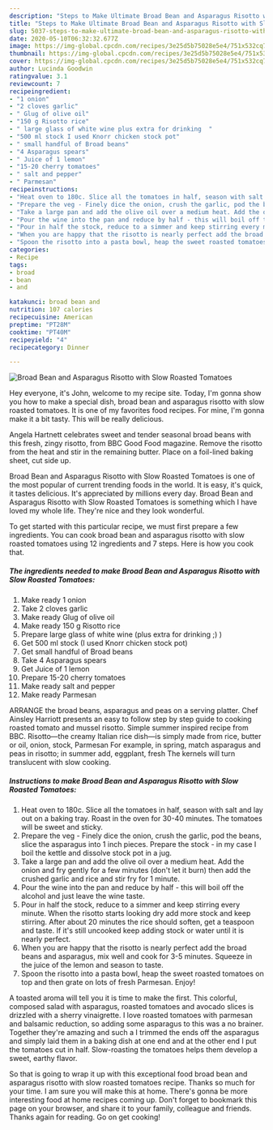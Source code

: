 ```yaml
---
description: "Steps to Make Ultimate Broad Bean and Asparagus Risotto with Slow Roasted Tomatoes"
title: "Steps to Make Ultimate Broad Bean and Asparagus Risotto with Slow Roasted Tomatoes"
slug: 5037-steps-to-make-ultimate-broad-bean-and-asparagus-risotto-with-slow-roasted-tomatoes
date: 2020-05-10T06:32:32.677Z
image: https://img-global.cpcdn.com/recipes/3e25d5b75028e5e4/751x532cq70/broad-bean-and-asparagus-risotto-with-slow-roasted-tomatoes-recipe-main-photo.jpg
thumbnail: https://img-global.cpcdn.com/recipes/3e25d5b75028e5e4/751x532cq70/broad-bean-and-asparagus-risotto-with-slow-roasted-tomatoes-recipe-main-photo.jpg
cover: https://img-global.cpcdn.com/recipes/3e25d5b75028e5e4/751x532cq70/broad-bean-and-asparagus-risotto-with-slow-roasted-tomatoes-recipe-main-photo.jpg
author: Lucinda Goodwin
ratingvalue: 3.1
reviewcount: 7
recipeingredient:
- "1 onion"
- "2 cloves garlic"
- " Glug of olive oil"
- "150 g Risotto rice"
- " large glass of white wine plus extra for drinking  "
- "500 ml stock I used Knorr chicken stock pot"
- " small handful of Broad beans"
- "4 Asparagus spears"
- " Juice of 1 lemon"
- "15-20 cherry tomatoes"
- " salt and pepper"
- " Parmesan"
recipeinstructions:
- "Heat oven to 180c. Slice all the tomatoes in half, season with salt and lay out on a baking tray. Roast in the oven for 30-40 minutes. The tomatoes will be sweet and sticky."
- "Prepare the veg - Finely dice the onion, crush the garlic, pod the beans, slice the asparagus into 1 inch pieces. Prepare the stock - in my case I boil the kettle and dissolve stock pot in a jug."
- "Take a large pan and add the olive oil over a medium heat. Add the onion and fry gently for a few minutes (don&#39;t let it burn) then add the crushed garlic and rice and stir fry for 1 minute."
- "Pour the wine into the pan and reduce by half - this will boil off the alcohol and just leave the wine taste."
- "Pour in half the stock, reduce to a simmer and keep stirring every minute. When the risotto starts looking dry add more stock and keep stirring. After about 20 minutes the rice should soften, get a teaspoon and taste. If it&#39;s still uncooked keep adding stock or water until it is nearly perfect."
- "When you are happy that the risotto is nearly perfect add the broad beans and asparagus, mix well and cook for 3-5 minutes. Squeeze in the juice of the lemon and season to taste."
- "Spoon the risotto into a pasta bowl, heap the sweet roasted tomatoes on top and then grate on lots of fresh Parmesan. Enjoy!"
categories:
- Recipe
tags:
- broad
- bean
- and

katakunci: broad bean and 
nutrition: 107 calories
recipecuisine: American
preptime: "PT28M"
cooktime: "PT40M"
recipeyield: "4"
recipecategory: Dinner

---
```



![Broad Bean and Asparagus Risotto with Slow Roasted Tomatoes](https://img-global.cpcdn.com/recipes/3e25d5b75028e5e4/751x532cq70/broad-bean-and-asparagus-risotto-with-slow-roasted-tomatoes-recipe-main-photo.jpg)

Hey everyone, it's John, welcome to my recipe site. Today, I'm gonna show you how to make a special dish, broad bean and asparagus risotto with slow roasted tomatoes. It is one of my favorites food recipes. For mine, I'm gonna make it a bit tasty. This will be really delicious.

Angela Hartnett celebrates sweet and tender seasonal broad beans with this fresh, zingy risotto, from BBC Good Food magazine. Remove the risotto from the heat and stir in the remaining butter. Place on a foil-lined baking sheet, cut side up.

Broad Bean and Asparagus Risotto with Slow Roasted Tomatoes is one of the most popular of current trending foods in the world. It is easy, it's quick, it tastes delicious. It's appreciated by millions every day. Broad Bean and Asparagus Risotto with Slow Roasted Tomatoes is something which I have loved my whole life. They're nice and they look wonderful.


To get started with this particular recipe, we must first prepare a few ingredients. You can cook broad bean and asparagus risotto with slow roasted tomatoes using 12 ingredients and 7 steps. Here is how you cook that.

<!--inarticleads1-->

##### The ingredients needed to make Broad Bean and Asparagus Risotto with Slow Roasted Tomatoes:

1. Make ready 1 onion
1. Take 2 cloves garlic
1. Make ready  Glug of olive oil
1. Make ready 150 g Risotto rice
1. Prepare  large glass of white wine (plus extra for drinking ;) )
1. Get 500 ml stock (I used Knorr chicken stock pot)
1. Get  small handful of Broad beans
1. Take 4 Asparagus spears
1. Get  Juice of 1 lemon
1. Prepare 15-20 cherry tomatoes
1. Make ready  salt and pepper
1. Make ready  Parmesan


ARRANGE the broad beans, asparagus and peas on a serving platter. Chef Ainsley Harriott presents an easy to follow step by step guide to cooking roasted tomato and mussel risotto. Simple summer inspired recipe from BBC. Risotto—the creamy Italian rice dish—is simply made from rice, butter or oil, onion, stock, Parmesan For example, in spring, match asparagus and peas in risotto; in summer add, eggplant, fresh The kernels will turn translucent with slow cooking. 

<!--inarticleads2-->

##### Instructions to make Broad Bean and Asparagus Risotto with Slow Roasted Tomatoes:

1. Heat oven to 180c. Slice all the tomatoes in half, season with salt and lay out on a baking tray. Roast in the oven for 30-40 minutes. The tomatoes will be sweet and sticky.
1. Prepare the veg - Finely dice the onion, crush the garlic, pod the beans, slice the asparagus into 1 inch pieces. Prepare the stock - in my case I boil the kettle and dissolve stock pot in a jug.
1. Take a large pan and add the olive oil over a medium heat. Add the onion and fry gently for a few minutes (don&#39;t let it burn) then add the crushed garlic and rice and stir fry for 1 minute.
1. Pour the wine into the pan and reduce by half - this will boil off the alcohol and just leave the wine taste.
1. Pour in half the stock, reduce to a simmer and keep stirring every minute. When the risotto starts looking dry add more stock and keep stirring. After about 20 minutes the rice should soften, get a teaspoon and taste. If it&#39;s still uncooked keep adding stock or water until it is nearly perfect.
1. When you are happy that the risotto is nearly perfect add the broad beans and asparagus, mix well and cook for 3-5 minutes. Squeeze in the juice of the lemon and season to taste.
1. Spoon the risotto into a pasta bowl, heap the sweet roasted tomatoes on top and then grate on lots of fresh Parmesan. Enjoy!


A toasted aroma will tell you it is time to make the first. This colorful, composed salad with asparagus, roasted tomatoes and avocado slices is drizzled with a sherry vinaigrette. I love roasted tomatoes with parmesan and balsamic reduction, so adding some asparagus to this was a no brainer. Together they&#39;re amazing and such a I trimmed the ends off the asparagus and simply laid them in a baking dish at one end and at the other end I put the tomatoes cut in half. Slow-roasting the tomatoes helps them develop a sweet, earthy flavor. 

So that is going to wrap it up with this exceptional food broad bean and asparagus risotto with slow roasted tomatoes recipe. Thanks so much for your time. I am sure you will make this at home. There's gonna be more interesting food at home recipes coming up. Don't forget to bookmark this page on your browser, and share it to your family, colleague and friends. Thanks again for reading. Go on get cooking!
